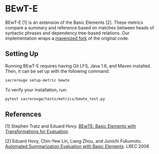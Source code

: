 # BEwT-E
BEwT-E [1] is an extension of the Basic Elements [2].
These metrics compare a summary and reference based on matches between heads of syntactic phrases and dependency tree-based relations.
Our implementation wraps a [mavenized fork](https://github.com/igorbrigadir/ROUGE-BEwTE) of the original code.

## Setting Up
Running BEwT-E requires having Git LFS, Java 1.6, and Maven installed.
Then, it can be set up with the following command:
```bash
sacrerouge setup-metric bewte
```

To verify your installation, run:
```bash
pytest sacrerouge/tests/metrics/bewte_test.py
```

## References
[1] Stephen Tratz and Eduard Hovy. [BEwT­E: Basic Elements with Transformations for Evaluation](http://www.cs.cmu.edu/~./hovy/papers/08MetricsMATR-BEwT-E.pdf).

[2] Eduard Hovy, Chin-Yew Lin, Liang Zhou, and Junichi Fukumoto. [Automated Summarization Evaluation with Basic Elements](http://www.lrec-conf.org/proceedings/lrec2006/pdf/438_pdf.pdf). LREC 2006